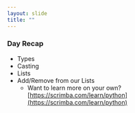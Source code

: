 ```yaml
---
layout: slide
title: ""
---
```

### Day Recap

- Types
- Casting
- Lists
- Add/Remove from our Lists
    - Want to learn more on your own?<br/>
[https://scrimba.com/learn/python](https://scrimba.com/learn/python)
